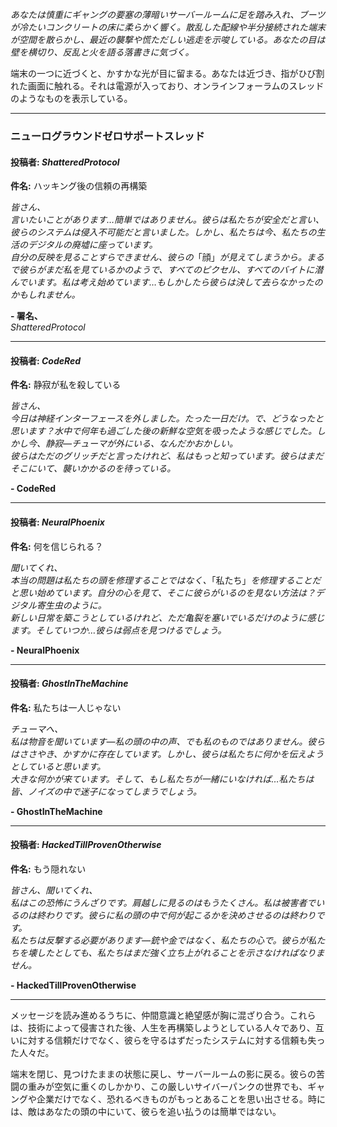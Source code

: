 _あなたは慎重にギャングの要塞の薄暗いサーバールームに足を踏み入れ、ブーツが冷たいコンクリートの床に柔らかく響く。散乱した配線や半分接続された端末が空間を散らかし、最近の襲撃や慌ただしい逃走を示唆している。あなたの目は壁を横切り、反乱と火を語る落書きに気づく。_

端末の一つに近づくと、かすかな光が目に留まる。あなたは近づき、指がひび割れた画面に触れる。それは電源が入っており、オンラインフォーラムのスレッドのようなものを表示している。

---

### **ニューログラウンドゼロサポートスレッド**

#### 投稿者: _ShatteredProtocol_

**件名:** ハッキング後の信頼の再構築

_皆さん、_  
_言いたいことがあります…簡単ではありません。彼らは私たちが安全だと言い、彼らのシステムは侵入不可能だと言いました。しかし、私たちは今、私たちの生活のデジタルの廃墟に座っています。_  
_自分の反映を見ることすらできません、彼らの_「顔」_が見えてしまうから。まるで彼らがまだ私を見ているかのようで、すべてのピクセル、すべてのバイトに潜んでいます。私は考え始めています…もしかしたら彼らは決して去らなかったのかもしれません。_

**- 署名、**  
_ShatteredProtocol_

---

#### 投稿者: _CodeRed_

**件名:** 静寂が私を殺している

_皆さん、_  
_今日は神経インターフェースを外しました。たった一日だけ。で、どうなったと思います？水中で何年も過ごした後の新鮮な空気を吸ったような感じでした。しかし今、静寂—チューマが外にいる、なんだかおかしい。_  
_彼らはただのグリッチだと言ったけれど、私はもっと知っています。彼らはまだそこにいて、襲いかかるのを待っている。_

**- CodeRed**

---

#### 投稿者: _NeuralPhoenix_

**件名:** 何を信じられる？

_聞いてくれ、_  
_本当の問題は私たちの頭を修理することではなく、_「私たち」_を修理することだと思い始めています。自分の心を見て、そこに彼らがいるのを見ない方法は？デジタル寄生虫のように。_  
_新しい日常を築こうとしているけれど、ただ亀裂を塞いでいるだけのように感じます。そしていつか…彼らは弱点を見つけるでしょう。_

**- NeuralPhoenix**

---

#### 投稿者: _GhostInTheMachine_

**件名:** 私たちは一人じゃない

_チューマへ、_  
_私は物音を聞いています—私の頭の中の声、でも私のものではありません。彼らはささやき、かすかに存在しています。しかし、彼らは私たちに何かを伝えようとしていると思います。_  
_大きな何かが来ています。そして、もし私たちが一緒にいなければ…私たちは皆、ノイズの中で迷子になってしまうでしょう。_

**- GhostInTheMachine**

---

#### 投稿者: _HackedTillProvenOtherwise_

**件名:** もう隠れない

_皆さん、聞いてくれ、_  
_私はこの恐怖にうんざりです。肩越しに見るのはもうたくさん。私は被害者でいるのは終わりです。彼らに私の頭の中で何が起こるかを決めさせるのは終わりです。_  
_私たちは反撃する必要があります—銃や金ではなく、私たちの心で。彼らが私たちを壊したとしても、私たちはまだ強く立ち上がれることを示さなければなりません。_

**- HackedTillProvenOtherwise**

---

メッセージを読み進めるうちに、仲間意識と絶望感が胸に混ざり合う。これらは、技術によって侵害された後、人生を再構築しようとしている人々であり、互いに対する信頼だけでなく、彼らを守るはずだったシステムに対する信頼も失った人々だ。

端末を閉じ、見つけたままの状態に戻し、サーバールームの影に戻る。彼らの苦闘の重みが空気に重くのしかかり、この厳しいサイバーパンクの世界でも、ギャングや企業だけでなく、恐れるべきものがもっとあることを思い出させる。時には、敵はあなたの頭の中にいて、彼らを追い払うのは簡単ではない。

